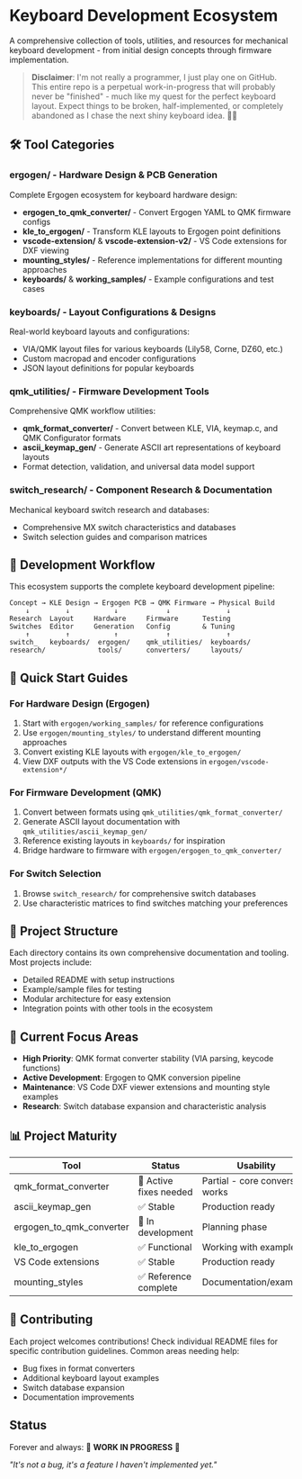 # Keyboard Development Ecosystem

A comprehensive collection of tools, utilities, and resources for mechanical keyboard development - from initial design concepts through firmware implementation.

> **Disclaimer**: I'm not really a programmer, I just play one on GitHub. This entire repo is a perpetual work-in-progress that will probably never be "finished" - much like my quest for the perfect keyboard layout. Expect things to be broken, half-implemented, or completely abandoned as I chase the next shiny keyboard idea. 🤷‍♂️

## 🛠 Tool Categories

### **ergogen/** - Hardware Design & PCB Generation
Complete Ergogen ecosystem for keyboard hardware design:
- **ergogen_to_qmk_converter/** - Convert Ergogen YAML to QMK firmware configs
- **kle_to_ergogen/** - Transform KLE layouts to Ergogen point definitions  
- **vscode-extension/** & **vscode-extension-v2/** - VS Code extensions for DXF viewing
- **mounting_styles/** - Reference implementations for different mounting approaches
- **keyboards/** & **working_samples/** - Example configurations and test cases

### **keyboards/** - Layout Configurations & Designs
Real-world keyboard layouts and configurations:
- VIA/QMK layout files for various keyboards (Lily58, Corne, DZ60, etc.)
- Custom macropad and encoder configurations
- JSON layout definitions for popular keyboards

### **qmk_utilities/** - Firmware Development Tools
Comprehensive QMK workflow utilities:
- **qmk_format_converter/** - Convert between KLE, VIA, keymap.c, and QMK Configurator formats
- **ascii_keymap_gen/** - Generate ASCII art representations of keyboard layouts
- Format detection, validation, and universal data model support

### **switch_research/** - Component Research & Documentation
Mechanical keyboard switch research and databases:
- Comprehensive MX switch characteristics and databases
- Switch selection guides and comparison matrices

## 🔄 Development Workflow

This ecosystem supports the complete keyboard development pipeline:

```
Concept → KLE Design → Ergogen PCB → QMK Firmware → Physical Build
    ↓         ↓           ↓            ↓              ↓
Research  Layout     Hardware     Firmware      Testing
Switches  Editor     Generation   Config        & Tuning
    ↑         ↑           ↑            ↑              ↑
switch_   keyboards/  ergogen/    qmk_utilities/  keyboards/
research/             tools/      converters/     layouts/
```

## 🚀 Quick Start Guides

### For Hardware Design (Ergogen)
1. Start with `ergogen/working_samples/` for reference configurations
2. Use `ergogen/mounting_styles/` to understand different mounting approaches  
3. Convert existing KLE layouts with `ergogen/kle_to_ergogen/`
4. View DXF outputs with the VS Code extensions in `ergogen/vscode-extension*/`

### For Firmware Development (QMK)
1. Convert between formats using `qmk_utilities/qmk_format_converter/`
2. Generate ASCII layout documentation with `qmk_utilities/ascii_keymap_gen/`
3. Reference existing layouts in `keyboards/` for inspiration
4. Bridge hardware to firmware with `ergogen/ergogen_to_qmk_converter/`

### For Switch Selection
1. Browse `switch_research/` for comprehensive switch databases
2. Use characteristic matrices to find switches matching your preferences

## 📁 Project Structure

Each directory contains its own comprehensive documentation and tooling. Most projects include:
- Detailed README with setup instructions
- Example/sample files for testing
- Modular architecture for easy extension
- Integration points with other tools in the ecosystem

## 🎯 Current Focus Areas

- **High Priority**: QMK format converter stability (VIA parsing, keycode functions)
- **Active Development**: Ergogen to QMK conversion pipeline
- **Maintenance**: VS Code DXF viewer extensions and mounting style examples
- **Research**: Switch database expansion and characteristic analysis

## 📊 Project Maturity

| Tool                     | Status                | Usability                       |
| ------------------------ | --------------------- | ------------------------------- |
| qmk_format_converter     | 🔧 Active fixes needed | Partial - core conversion works |
| ascii_keymap_gen         | ✅ Stable              | Production ready                |
| ergogen_to_qmk_converter | 🚧 In development      | Planning phase                  |
| kle_to_ergogen           | ✅ Functional          | Working with examples           |
| VS Code extensions       | ✅ Stable              | Production ready                |
| mounting_styles          | ✅ Reference complete  | Documentation/examples          |

## 🤝 Contributing

Each project welcomes contributions! Check individual README files for specific contribution guidelines. Common areas needing help:
- Bug fixes in format converters
- Additional keyboard layout examples  
- Switch database expansion
- Documentation improvements

## Status

Forever and always: 🚧 **WORK IN PROGRESS** 🚧

_"It's not a bug, it's a feature I haven't implemented yet."_
